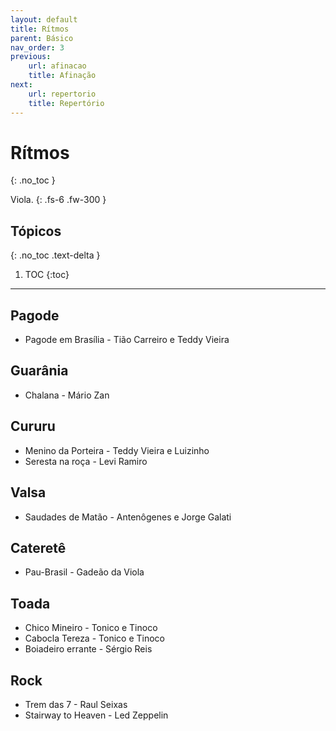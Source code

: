 ```yaml
---
layout: default
title: Rítmos
parent: Básico
nav_order: 3
previous:
    url: afinacao
    title: Afinação
next:
    url: repertorio
    title: Repertório
---
```


# Rítmos
{: .no_toc }

Viola.
{: .fs-6 .fw-300 }

## Tópicos
{: .no_toc .text-delta }

1. TOC
{:toc}

---

## Pagode

- Pagode em Brasília - Tião Carreiro e Teddy Vieira

## Guarânia

- Chalana - Mário Zan

## Cururu

- Menino da Porteira - Teddy Vieira e Luizinho
- Seresta na roça - Levi Ramiro

## Valsa

- Saudades de Matão - Antenôgenes e Jorge Galati

## Cateretê

- Pau-Brasil - Gadeão da Viola

## Toada

- Chico Mineiro - Tonico e Tinoco
- Cabocla Tereza - Tonico e Tinoco
- Boiadeiro errante - Sérgio Reis

## Rock

- Trem das 7 - Raul Seixas
- Stairway to Heaven - Led Zeppelin
